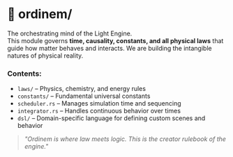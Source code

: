 # 🧠 ordinem/

The orchestrating mind of the Light Engine.  
This module governs **time, causality, constants, and all physical laws** that guide how matter behaves and interacts. We are building the intangible natures of physical reality. 

### Contents:
- `laws/` – Physics, chemistry, and energy rules
- `constants/` – Fundamental universal constants
- `scheduler.rs` – Manages simulation time and sequencing
- `integrator.rs` – Handles continuous behavior over times
- `dsl/` – Domain-specific language for defining custom scenes and behavior

> *"Ordinem is where law meets logic. This is the creator rulebook of the engine."*
